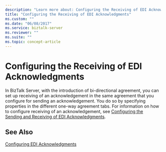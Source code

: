 ```yaml
---
description: "Learn more about: Configuring the Receiving of EDI Acknowledgments"
title: "Configuring the Receiving of EDI Acknowledgments"
ms.custom: ""
ms.date: "06/08/2017"
ms.service: biztalk-server
ms.reviewer: ""
ms.suite: ""
ms.topic: concept-article
---
```

# Configuring the Receiving of EDI Acknowledgments
In BizTalk Server, with the introduction of bi-directional agreement, you can set up receiving of an acknowledgement in the same agreement that you configure for sending an acknowledgement. You do so by specifying properties in the different one-way agreement tabs. For information on how to configure receiving of an acknowledgement, see [Configuring the Sending and Receiving of EDI Acknowledgments](../core/configuring-the-sending-and-receiving-of-edi-acknowledgments.md).  
  
## See Also  
 [Configuring EDI Acknowledgments](../core/configuring-edi-acknowledgments.md)
